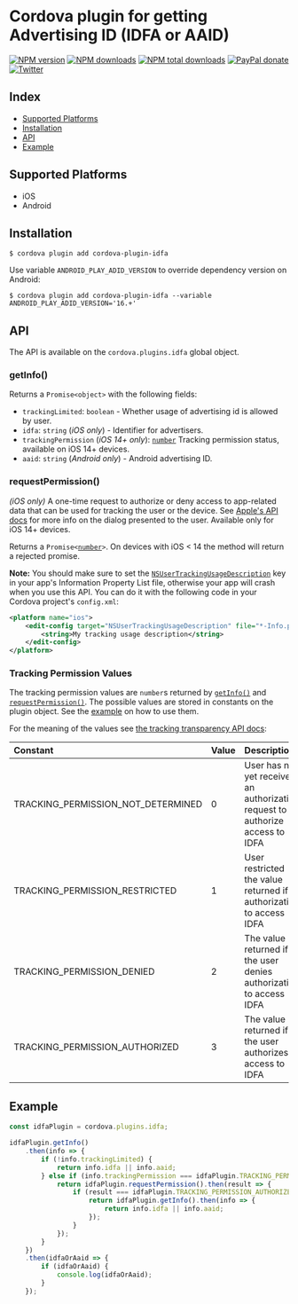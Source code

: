 # Cordova plugin for getting Advertising ID (IDFA or AAID)

[![NPM version][npm-version]][npm-url] [![NPM downloads][npm-downloads]][npm-url] [![NPM total downloads][npm-total-downloads]][npm-url] [![PayPal donate](https://img.shields.io/badge/paypal-donate-ff69b4?logo=paypal)][donate-url] [![Twitter][twitter-follow]][twitter-url]

## Index

<!-- MarkdownTOC levels="2" autolink="true" -->

- [Supported Platforms](#supported-platforms)
- [Installation](#installation)
- [API](#api)
- [Example](#example)

<!-- /MarkdownTOC -->

## Supported Platforms

- iOS
- Android

## Installation

    $ cordova plugin add cordova-plugin-idfa

Use variable `ANDROID_PLAY_ADID_VERSION` to override dependency version on Android:

    $ cordova plugin add cordova-plugin-idfa --variable ANDROID_PLAY_ADID_VERSION='16.+'

## API

The API is available on the `cordova.plugins.idfa` global object.

### getInfo()

Returns a `Promise<object>` with the following fields:

- `trackingLimited`: `boolean` - Whether usage of advertising id is allowed by user.
- `idfa`: `string` (_iOS only_) - Identifier for advertisers.
- `trackingPermission` (_iOS 14+ only_): [`number`](#tracking-permission-values)
   Tracking permission status, available on iOS 14+ devices.
- `aaid`: `string` (_Android only_) - Android advertising ID.

### requestPermission()

_(iOS only)_ A one-time request to authorize or deny access to app-related data that can be used for
tracking the user or the device. See [Apple's API docs](https://developer.apple.com/documentation/apptrackingtransparency/attrackingmanager/3547037-requesttrackingauthorization)
for more info on the dialog presented to the user. Available only for iOS 14+ devices.

Returns a `Promise<`[`number`](#tracking-permission-values)`>`. On devices
with iOS < 14 the method will return a rejected promise.

**Note:** You should make sure to set the
[`NSUserTrackingUsageDescription`](https://developer.apple.com/documentation/bundleresources/information_property_list/nsusertrackingusagedescription) key in your app's
Information Property List file, otherwise your app will crash when you use this API.
You can do it with the following code in your Cordova project's `config.xml`:
```xml
<platform name="ios">
    <edit-config target="NSUserTrackingUsageDescription" file="*-Info.plist" mode="merge">
        <string>My tracking usage description</string>
    </edit-config>
</platform>
```

### Tracking Permission Values

The tracking permission values are `number`s returned by [`getInfo()`](#getinfo)
and [`requestPermission()`](#requestPermission). The possible values are stored in constants on the
plugin object. See the [example](#example) on how to use them.

For the meaning of the values see [the tracking transparency API docs](https://developer.apple.com/documentation/apptrackingtransparency/attrackingmanagerauthorizationstatus):

| Constant                           | Value | Description                                                                                               |
| :--------------------------------- | :---- | :-------------------------------------------------------------------------------------------------------- |
| TRACKING_PERMISSION_NOT_DETERMINED | 0     | User has not yet received an authorization request to authorize access to IDFA |
| TRACKING_PERMISSION_RESTRICTED     | 1     | User restricted the value returned if authorization to access IDFA |
| TRACKING_PERMISSION_DENIED         | 2     | The value returned if the user denies authorization to access IDFA |
| TRACKING_PERMISSION_AUTHORIZED     | 3     | The value returned if the user authorizes access to IDFA |

## Example

```js
const idfaPlugin = cordova.plugins.idfa;

idfaPlugin.getInfo()
    .then(info => {
        if (!info.trackingLimited) {
            return info.idfa || info.aaid;
        } else if (info.trackingPermission === idfaPlugin.TRACKING_PERMISSION_NOT_DETERMINED) {
            return idfaPlugin.requestPermission().then(result => {
                if (result === idfaPlugin.TRACKING_PERMISSION_AUTHORIZED) {
                    return idfaPlugin.getInfo().then(info => {
                        return info.idfa || info.aaid;
                    });
                }
            });
        }
    })
    .then(idfaOrAaid => {
        if (idfaOrAaid) {
            console.log(idfaOrAaid);
        }
    });
```

[npm-url]: https://www.npmjs.com/package/cordova-plugin-idfa
[npm-version]: https://img.shields.io/npm/v/cordova-plugin-idfa.svg
[npm-downloads]: https://img.shields.io/npm/dm/cordova-plugin-idfa.svg
[npm-total-downloads]: https://img.shields.io/npm/dt/cordova-plugin-idfa.svg?label=total+downloads
[twitter-url]: https://twitter.com/chemerisuk
[twitter-follow]: https://img.shields.io/twitter/follow/chemerisuk.svg?style=social&label=Follow%20me
[donate-url]: https://www.paypal.com/cgi-bin/webscr?cmd=_s-xclick&hosted_button_id=E62XVSR3XUGDE&source=url
